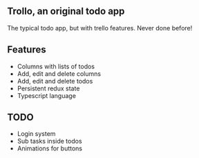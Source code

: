 ## Trollo, an original todo app

The typical todo app, but with trello features. Never done before!

## Features

- Columns with lists of todos
- Add, edit and delete columns
- Add, edit and delete todos
- Persistent redux state
- Typescript language

## TODO

- Login system
- Sub tasks inside todos
- Animations for buttons